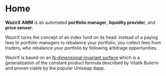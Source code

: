 # Home

**WazirX AMM** is an automated **portfolio manager**, **liquidity provider**, and **price sensor**.

WazirX turns the concept of an index fund on its head: instead of a paying fees to portfolio managers to rebalance your portfolio, you collect fees from traders, who rebalance your portfolio by following arbitrage opportunities.

WazirX is based on an [N-dimensional invariant surface](https://balancer.finance/whitepaper/) which is a generalization of the constant product formula described by Vitalik Buterin and proven viable by the popular Uniswap dapp.

